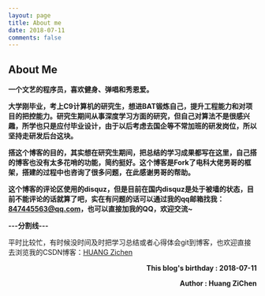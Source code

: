 ```yaml
---
layout: page
title: About me
date: 2018-07-11
comments: false
---
```


## About Me

**一个文艺的程序员，喜欢健身、弹唱和秀恩爱。**

**大学刚毕业，考上C9计算机的研究生，想进BAT锻炼自己，提升工程能力和对项目的把控能力。研究生期间从事深度学习方面的研究，但自己对算法不是很感兴趣，所学也只是应付毕业设计，由于以后考虑去国企等不常加班的研发岗位，所以坚持走研发后台这块。**

**搭这个博客的目的，其实想在研究生期间，把总结的学习成果都写在这里，自己搭的博客也没有太多花哨的功能，简约挺好。这个博客是Fork了电科大佬男哥的框架，搭建的过程中也咨询了很多问题，在此感谢男哥的帮助。**

**这个博客的评论区使用的disquz，但是目前在国内disquz是处于被墙的状态，目前不能评论的话就算了吧，实在有问题的话可以通过我的qq邮箱找我：847445563@qq.com，也可以直接加我的QQ，欢迎交流~**

**---分割线---**

平时比较忙，有时候没时间及时把学习总结或者心得体会git到博客，也欢迎直接去浏览我的CSDN博客：[HUANG Zichen](https://blog.csdn.net/Apple_hzc)


<p align="right"><b>This blog's birthday : 2018-07-11</b></p>
<p align="right"><b>Author : Huang ZiChen </b></p> 
